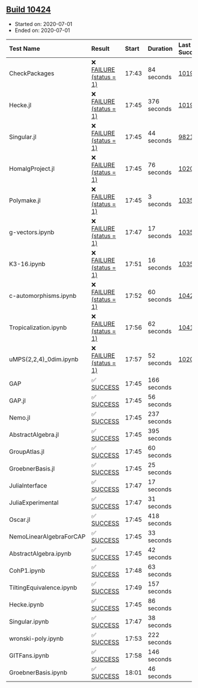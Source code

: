 ## [Build 10424](https://oscarci.mathematik.uni-kl.de/job/oscar/10424/)

* Started on: 2020-07-01
* Ended on: 2020-07-01

| Test Name    | Result | Start | Duration | Last Success | First Failure |
|:-------------|:-------|:------|:---------|:-------------|:--------------|
| CheckPackages | ❌ [FAILURE (status = 1)](https://oscarci.mathematik.uni-kl.de/job/oscar/10424/artifact/logs/build-10424/CheckPackages.log) | 17:43 | 84 seconds | [10197](https://oscarci.mathematik.uni-kl.de/job/oscar/10197/) | [10198](https://oscarci.mathematik.uni-kl.de/job/oscar/10198/) |
| Hecke.jl | ❌ [FAILURE (status = 1)](https://oscarci.mathematik.uni-kl.de/job/oscar/10424/artifact/logs/build-10424/Hecke.jl.log) | 17:45 | 376 seconds | [10197](https://oscarci.mathematik.uni-kl.de/job/oscar/10197/) | [10198](https://oscarci.mathematik.uni-kl.de/job/oscar/10198/) |
| Singular.jl | ❌ [FAILURE (status = 1)](https://oscarci.mathematik.uni-kl.de/job/oscar/10424/artifact/logs/build-10424/Singular.jl.log) | 17:45 | 44 seconds | [9821](https://oscarci.mathematik.uni-kl.de/job/oscar/9821/) | [9822](https://oscarci.mathematik.uni-kl.de/job/oscar/9822/) |
| HomalgProject.jl | ❌ [FAILURE (status = 1)](https://oscarci.mathematik.uni-kl.de/job/oscar/10424/artifact/logs/build-10424/HomalgProject.jl.log) | 17:45 | 76 seconds | [10209](https://oscarci.mathematik.uni-kl.de/job/oscar/10209/) | [10210](https://oscarci.mathematik.uni-kl.de/job/oscar/10210/) |
| Polymake.jl | ❌ [FAILURE (status = 1)](https://oscarci.mathematik.uni-kl.de/job/oscar/10424/artifact/logs/build-10424/Polymake.jl.log) | 17:45 | 3 seconds | [10356](https://oscarci.mathematik.uni-kl.de/job/oscar/10356/) | [10357](https://oscarci.mathematik.uni-kl.de/job/oscar/10357/) |
| g-vectors.ipynb | ❌ [FAILURE (status = 1)](https://oscarci.mathematik.uni-kl.de/job/oscar/10424/artifact/logs/build-10424/g-vectors.ipynb.log) | 17:47 | 17 seconds | [10356](https://oscarci.mathematik.uni-kl.de/job/oscar/10356/) | [10357](https://oscarci.mathematik.uni-kl.de/job/oscar/10357/) |
| K3-16.ipynb | ❌ [FAILURE (status = 1)](https://oscarci.mathematik.uni-kl.de/job/oscar/10424/artifact/logs/build-10424/K3-16.ipynb.log) | 17:51 | 16 seconds | [10356](https://oscarci.mathematik.uni-kl.de/job/oscar/10356/) | [10357](https://oscarci.mathematik.uni-kl.de/job/oscar/10357/) |
| c-automorphisms.ipynb | ❌ [FAILURE (status = 1)](https://oscarci.mathematik.uni-kl.de/job/oscar/10424/artifact/logs/build-10424/c-automorphisms.ipynb.log) | 17:52 | 60 seconds | [10421](https://oscarci.mathematik.uni-kl.de/job/oscar/10421/) | [10422](https://oscarci.mathematik.uni-kl.de/job/oscar/10422/) |
| Tropicalization.ipynb | ❌ [FAILURE (status = 1)](https://oscarci.mathematik.uni-kl.de/job/oscar/10424/artifact/logs/build-10424/Tropicalization.ipynb.log) | 17:56 | 62 seconds | [10418](https://oscarci.mathematik.uni-kl.de/job/oscar/10418/) | [10419](https://oscarci.mathematik.uni-kl.de/job/oscar/10419/) |
| uMPS(2,2,4)_0dim.ipynb | ❌ [FAILURE (status = 1)](https://oscarci.mathematik.uni-kl.de/job/oscar/10424/artifact/logs/build-10424/uMPS-2-2-4-_0dim.ipynb.log) | 17:57 | 52 seconds | [10209](https://oscarci.mathematik.uni-kl.de/job/oscar/10209/) | [10210](https://oscarci.mathematik.uni-kl.de/job/oscar/10210/) |
| GAP | ✅ [SUCCESS](https://oscarci.mathematik.uni-kl.de/job/oscar/10424/artifact/logs/build-10424/GAP.log) | 17:45 | 166 seconds |  |  |
| GAP.jl | ✅ [SUCCESS](https://oscarci.mathematik.uni-kl.de/job/oscar/10424/artifact/logs/build-10424/GAP.jl.log) | 17:45 | 56 seconds |  |  |
| Nemo.jl | ✅ [SUCCESS](https://oscarci.mathematik.uni-kl.de/job/oscar/10424/artifact/logs/build-10424/Nemo.jl.log) | 17:45 | 237 seconds |  |  |
| AbstractAlgebra.jl | ✅ [SUCCESS](https://oscarci.mathematik.uni-kl.de/job/oscar/10424/artifact/logs/build-10424/AbstractAlgebra.jl.log) | 17:45 | 395 seconds |  |  |
| GroupAtlas.jl | ✅ [SUCCESS](https://oscarci.mathematik.uni-kl.de/job/oscar/10424/artifact/logs/build-10424/GroupAtlas.jl.log) | 17:45 | 60 seconds |  |  |
| GroebnerBasis.jl | ✅ [SUCCESS](https://oscarci.mathematik.uni-kl.de/job/oscar/10424/artifact/logs/build-10424/GroebnerBasis.jl.log) | 17:45 | 25 seconds |  |  |
| JuliaInterface | ✅ [SUCCESS](https://oscarci.mathematik.uni-kl.de/job/oscar/10424/artifact/logs/build-10424/JuliaInterface.log) | 17:47 | 17 seconds |  |  |
| JuliaExperimental | ✅ [SUCCESS](https://oscarci.mathematik.uni-kl.de/job/oscar/10424/artifact/logs/build-10424/JuliaExperimental.log) | 17:47 | 31 seconds |  |  |
| Oscar.jl | ✅ [SUCCESS](https://oscarci.mathematik.uni-kl.de/job/oscar/10424/artifact/logs/build-10424/Oscar.jl.log) | 17:45 | 418 seconds |  |  |
| NemoLinearAlgebraForCAP | ✅ [SUCCESS](https://oscarci.mathematik.uni-kl.de/job/oscar/10424/artifact/logs/build-10424/NemoLinearAlgebraForCAP.log) | 17:45 | 33 seconds |  |  |
| AbstractAlgebra.ipynb | ✅ [SUCCESS](https://oscarci.mathematik.uni-kl.de/job/oscar/10424/artifact/logs/build-10424/AbstractAlgebra.ipynb.log) | 17:45 | 42 seconds |  |  |
| CohP1.ipynb | ✅ [SUCCESS](https://oscarci.mathematik.uni-kl.de/job/oscar/10424/artifact/logs/build-10424/CohP1.ipynb.log) | 17:48 | 63 seconds |  |  |
| TiltingEquivalence.ipynb | ✅ [SUCCESS](https://oscarci.mathematik.uni-kl.de/job/oscar/10424/artifact/logs/build-10424/TiltingEquivalence.ipynb.log) | 17:49 | 157 seconds |  |  |
| Hecke.ipynb | ✅ [SUCCESS](https://oscarci.mathematik.uni-kl.de/job/oscar/10424/artifact/logs/build-10424/Hecke.ipynb.log) | 17:45 | 86 seconds |  |  |
| Singular.ipynb | ✅ [SUCCESS](https://oscarci.mathematik.uni-kl.de/job/oscar/10424/artifact/logs/build-10424/Singular.ipynb.log) | 17:47 | 38 seconds |  |  |
| wronski-poly.ipynb | ✅ [SUCCESS](https://oscarci.mathematik.uni-kl.de/job/oscar/10424/artifact/logs/build-10424/wronski-poly.ipynb.log) | 17:53 | 222 seconds |  |  |
| GITFans.ipynb | ✅ [SUCCESS](https://oscarci.mathematik.uni-kl.de/job/oscar/10424/artifact/logs/build-10424/GITFans.ipynb.log) | 17:58 | 146 seconds |  |  |
| GroebnerBasis.ipynb | ✅ [SUCCESS](https://oscarci.mathematik.uni-kl.de/job/oscar/10424/artifact/logs/build-10424/GroebnerBasis.ipynb.log) | 18:01 | 46 seconds |  |  |
